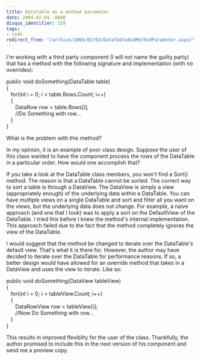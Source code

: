 ```yaml
---
title: Datatable as a method parameter
date: 2004-02-04 -0800
disqus_identifier: 159
tags:
- code
redirect_from: "/archive/2004/02/03/DataTableAsAMethodParameter.aspx/"
---
```


I'm working with a third party component (I will not name the guilty
party) that has a method with the following signature and implementation
(with no overrides):

public void doSomething(DataTable table)\
{\
   for(int i = 0; i \< table.Rows.Count; i++)    \
   {       \
      DataRow row = table.Rows[i];       \
      //Do Something with row...    \
   } \
}

What is the problem with this method?

In my opinion, it is an example of poor class design. Suppose the user
of this class wanted to have the component process the rows of the
DataTable in a particular order. How would one accomplish that?

If you take a look at the DataTable class members, you won't find a
Sort() method. The reason is that a DataTable cannot be sorted. The
correct way to sort a table is through a DataView. The DataView is
simply a view (appropriately enough) of the underlying data within a
DataTable. You can have multiple views on a single DataTable and sort
and filter all you want on the views, but the underlying data does not
change. For example, a naive approach (and one that I took) was to apply
a sort on the DefaultView of the DataTable. I tried this before I knew
the method's internal implementation. This approach failed due to the
fact that the method completely ignores the view of the DataTable.

I would suggest that the method be changed to iterate over the
DataTable's default view. That's what it is there for. However, the
author may have decided to iterate over the DataTable for performance
reasons. If so, a better design would have allowed for an override
method that takes in a DataView and uses the view to iterate. Like so:

public void doSomething(DataView tableView) \
{    \
   for(int i = 0; i \< tableView.Count; i++)    \
   {       \
      DataRowView row = tableView[i];       \
      //Now Do Something with row...    \
   } \
}

This results in improved flexibilty for the user of the class.
Thankfully, the author promised to include this in the next version of
his component and send me a preview copy.

